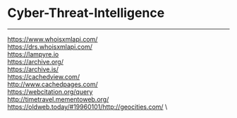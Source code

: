 # Cyber-Threat-Intelligence
--------------------------------------
https://www.whoisxmlapi.com/ \
https://drs.whoisxmlapi.com/ \
https://lampyre.io \
https://archive.org/ \
https://archive.is/ \
https://cachedview.com/ \
http://www.cachedpages.com/ \
https://webcitation.org/query \
http://timetravel.mementoweb.org/ \
https://oldweb.today/#19960101/http://geocities.com/ \
